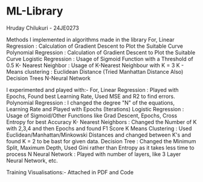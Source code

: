# ML-Library
Hruday Chilukuri - 24JE0273

Methods I implemented in algorithms made in the library
For,
  Linear Regression : Calculation of Gradient Descent to Plot the Suitable Curve
  Polynomial Regression : Calculation of Gradient Descent to Plot the Suitable Curve
  Logistic Regression : Usage of Sigmoid Function with a Threshold of 0.5
  K- Nearest Neighbor : Usage of K-Nearest Neighbour with K = 3 
  K - Means clustering : Euclidean Distance (Tried Manhattan Distance Also)
  Decision Trees
  N-Neural Network

I experimented and played with:-
For,
   Linear Regression : Played with Epochs, Found best Learning Rate, Used MSE and R2 to find errors.
   Polynomial Regression : I changed the degree "N" of the equations, Learning Rate and Played with Epochs (Iterations)
   Logistic Regression : Usage of Sigmoid/Other Functions like Grad Descent, Epochs, Cross Entropy for best Accuracy
   K- Nearest Neighbors : Changed the Number of K with 2,3,4 and then Epochs and found F1 Score
   K Means Clustering : Used Euclidean/Manhattan/Minkowski Distances and changed between K's and found K = 2 to be bast for given data.
   Decision Tree : Changed the Minimum Split, Maximum Depth, Used Gini rather than Entropy as it takes less time to process
   N Neural Network : Played with number of layers, like 3 Layer Neural Network, etc.

Training Visualisations:- Attached in PDF and Code
